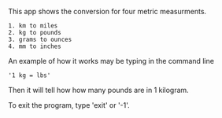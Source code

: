 This app shows the conversion for four metric measurments.

    1. km to miles
    2. kg to pounds
    3. grams to ounces
    4. mm to inches

An example of how it works may be typing in the command line

    '1 kg = lbs'

Then it will tell how how many pounds are in 1 kilogram.


To exit the program, type 'exit' or '-1'.